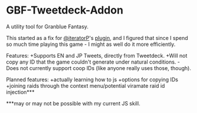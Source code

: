 # GBF-Tweetdeck-Addon
A utility tool for Granblue Fantasy.

This started as a fix for [@iteratorP](https://twitter.com/iteratorP)'s [plugin](https://chrome.google.com/webstore/detail/granblue-tweetdeck-copier/ggjpfidpfbnjjdecmffaldmhkfjoccnl), and I figured that since I spend so much time playing this game - I might as well do it more efficiently.

Features:
+Supports EN and JP Tweets, directly from Tweetdeck.
  +Will not copy any ID that the game couldn't generate under natural conditions.
    -Does not currently support coop IDs (like anyone really uses those, though).
  
Planned features:
+actually learning how to js
+options for copying IDs
+joining raids through the context menu/potential viramate raid id injection***


***may or may not be possible with my current JS skill.
